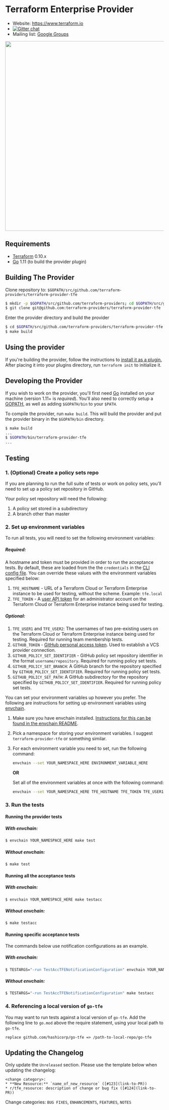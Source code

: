 # Terraform Enterprise Provider

- Website: https://www.terraform.io
- [![Gitter chat](https://badges.gitter.im/hashicorp-terraform/Lobby.png)](https://gitter.im/hashicorp-terraform/Lobby)
- Mailing list: [Google Groups](http://groups.google.com/group/terraform-tool)

<img src="https://cdn.rawgit.com/hashicorp/terraform-website/master/content/source/assets/images/logo-hashicorp.svg" width="600px">

## Requirements

-	[Terraform](https://www.terraform.io/downloads.html) 0.10.x
-	[Go](https://golang.org/doc/install) 1.11 (to build the provider plugin)

## Building The Provider

Clone repository to: `$GOPATH/src/github.com/terraform-providers/terraform-provider-tfe`

```sh
$ mkdir -p $GOPATH/src/github.com/terraform-providers; cd $GOPATH/src/github.com/terraform-providers
$ git clone git@github.com:terraform-providers/terraform-provider-tfe
```

Enter the provider directory and build the provider

```sh
$ cd $GOPATH/src/github.com/terraform-providers/terraform-provider-tfe
$ make build
```

## Using the provider

If you're building the provider, follow the instructions to
[install it as a plugin.](https://www.terraform.io/docs/plugins/basics.html#installing-a-plugin)
After placing it into your plugins directory,  run `terraform init` to initialize it.

## Developing the Provider

If you wish to work on the provider, you'll first need [Go](http://www.golang.org) installed
on your machine (version 1.11+ is *required*). You'll also need to correctly setup a
[GOPATH](http://golang.org/doc/code.html#GOPATH), as well as adding `$GOPATH/bin` to your `$PATH`.

To compile the provider, run `make build`. This will build the provider and put the provider binary
in the `$GOPATH/bin` directory.

```sh
$ make build
...
$ $GOPATH/bin/terraform-provider-tfe
...
```

## Testing

### 1. (Optional) Create a policy sets repo

If you are planning to run the full suite of tests or work on policy sets, you'll need to set up a policy set repository in GitHub.

Your policy set repository will need the following: 
1. A policy set stored in a subdirectory
1. A branch other than master
   
### 2. Set up environment variables

To run all tests, you will need to set the following environment variables:

##### Required:
A hostname and token must be provided in order to run the acceptance tests. By
default, these are loaded from the the `credentials` in the [CLI config
file](https://www.terraform.io/docs/commands/cli-config.html). You can override
these values with the environment variables specified below: 

1. `TFE_HOSTNAME` - URL of a Terraform Cloud or Terraform Enterprise instance to be used for testing, without the scheme. Example: `tfe.local`
1. `TFE_TOKEN` - A [user API token](https://www.terraform.io/docs/cloud/users-teams-organizations/users.html#api-tokens) for an administrator account on the Terraform Cloud or Terraform Enterprise instance being used for testing.

##### Optional:
1. `TFE_USER1` and `TFE_USER2`: The usernames of two pre-existing users on the Terraform Cloud or Terraform Enterprise instance being used for testing. Required for running team membership tests.
1. `GITHUB_TOKEN` - [GitHub personal access token](https://help.github.com/en/github/authenticating-to-github/creating-a-personal-access-token-for-the-command-line). Used to establish a VCS provider connection.
1. `GITHUB_POLICY_SET_IDENTIFIER` - GitHub policy set repository identifier in the format `username/repository`. Required for running policy set tests.
1. `GITHUB_POLICY_SET_BRANCH`: A GitHub branch for the repository specified by `GITHUB_POLICY_SET_IDENTIFIER`. Required for running policy set tests.
1. `GITHUB_POLICY_SET_PATH`: A GitHub subdirectory for the repository specified by `GITHUB_POLICY_SET_IDENTIFIER`. Required for running policy set tests.

You can set your environment variables up however you prefer. The following are instructions for setting up environment variables using [envchain](https://github.com/sorah/envchain).
   1. Make sure you have envchain installed. [Instructions for this can be found in the envchain README](https://github.com/sorah/envchain#installation).
   1. Pick a namespace for storing your environment variables. I suggest `terraform-provider-tfe` or something similar.
   1. For each environment variable you need to set, run the following command:
      ```sh
      envchain --set YOUR_NAMESPACE_HERE ENVIRONMENT_VARIABLE_HERE
      ```
      **OR**
    
      Set all of the environment variables at once with the following command:
      ```sh
      envchain --set YOUR_NAMESPACE_HERE TFE_HOSTNAME TFE_TOKEN TFE_USER1 TFE_USER2 GITHUB_TOKEN GITHUB_POLICY_SET_IDENTIFIER GITHUB_POLICY_SET_BRANCH GITHUB_POLICY_SET_PATH
      ```

### 3. Run the tests

#### Running the provider tests

##### With envchain:
```sh
$ envchain YOUR_NAMESPACE_HERE make test
```

##### Without envchain:
```sh
$ make test
```

#### Running all the acceptance tests

##### With envchain:
```sh
$ envchain YOUR_NAMESPACE_HERE make testacc
```

##### Without envchain:
```sh
$ make testacc
```

#### Running specific acceptance tests 

The commands below use notification configurations as an example.

##### With envchain:
```sh
$ TESTARGS="-run TestAccTFENotificationConfiguration" envchain YOUR_NAMESPACE_HERE make testacc
```

##### Without envchain:
```sh
$ TESTARGS="-run TestAccTFENotificationConfiguration" make testacc
```   

### 4. Referencing a local version of `go-tfe`

You may want to run tests against a local version of `go-tfe`. Add the following line to `go.mod` above the require statement, using your local path to `go-tfe`.

```
replace github.com/hashicorp/go-tfe => /path-to-local-repo/go-tfe
```

## Updating the Changelog

Only update the `Unreleased` section. Please use the template below when updating the changelog:

```
<change category>:
* **New Resource:** `name_of_new_resource` ([#123](link-to-PR))
* r/tfe_resource: description of change or bug fix ([#124](link-to-PR))
```

Change categories: `BUG FIXES`, `ENHANCEMENTS`, `FEATURES`, `NOTES`

